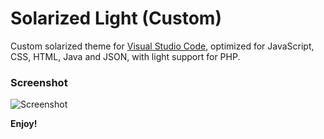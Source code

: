 # Solarized Light (Custom)
Custom solarized theme for [Visual Studio Code](https://code.visualstudio.com),
optimized for JavaScript, CSS, HTML, Java and JSON, with light support for PHP.

### Screenshot
![Screenshot](https://raw.githubusercontent.com/bbrakenhoff/solarized-light-custom/master/screenshot.png)

**Enjoy!**
